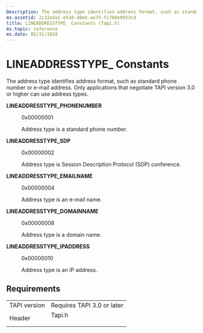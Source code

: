 ```yaml
---
Description: The address type identifies address format, such as standard phone number or e-mail address. Only applications that negotiate TAPI version 3.0 or higher can use address types.
ms.assetid: 2c32eda1-e510-40eb-ae75-fc7b9e9953cd
title: LINEADDRESSTYPE_ Constants (Tapi.h)
ms.topic: reference
ms.date: 05/31/2018
---
```


# LINEADDRESSTYPE\_ Constants

The address type identifies address format, such as standard phone number or e-mail address. Only applications that negotiate TAPI version 3.0 or higher can use address types.

<dl> <dt>

<span id="LINEADDRESSTYPE_PHONENUMBER"></span><span id="lineaddresstype_phonenumber"></span>**LINEADDRESSTYPE\_PHONENUMBER**
</dt> <dd> <dl> <dt>

0x00000001
</dt> <dt>



Address type is a standard phone number.


</dt> </dl> </dd> <dt>

<span id="LINEADDRESSTYPE_SDP"></span><span id="lineaddresstype_sdp"></span>**LINEADDRESSTYPE\_SDP**
</dt> <dd> <dl> <dt>

0x00000002
</dt> <dt>



Address type is Session Description Protocol (SDP) conference.


</dt> </dl> </dd> <dt>

<span id="LINEADDRESSTYPE_EMAILNAME"></span><span id="lineaddresstype_emailname"></span>**LINEADDRESSTYPE\_EMAILNAME**
</dt> <dd> <dl> <dt>

0x00000004
</dt> <dt>



Address type is an e-mail name.


</dt> </dl> </dd> <dt>

<span id="LINEADDRESSTYPE_DOMAINNAME"></span><span id="lineaddresstype_domainname"></span>**LINEADDRESSTYPE\_DOMAINNAME**
</dt> <dd> <dl> <dt>

0x00000008
</dt> <dt>



Address type is a domain name.


</dt> </dl> </dd> <dt>

<span id="LINEADDRESSTYPE_IPADDRESS"></span><span id="lineaddresstype_ipaddress"></span>**LINEADDRESSTYPE\_IPADDRESS**
</dt> <dd> <dl> <dt>

0x00000010
</dt> <dt>



Address type is an IP address.


</dt> </dl> </dd> </dl>

## Requirements



|                         |                                                                                   |
|-------------------------|-----------------------------------------------------------------------------------|
| TAPI version<br/> | Requires TAPI 3.0 or later<br/>                                             |
| Header<br/>       | <dl> <dt>Tapi.h</dt> </dl> |



 

 





